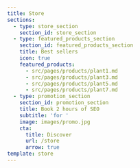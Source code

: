 ```yaml
---
title: Store
sections:
  - type: store_section
    section_id: store_section
  - type: featured_products_section
    section_id: featured_products_section
    title: Best sellers
    icon: true
    featured_products:
      - src/pages/products/plant1.md
      - src/pages/products/plant3.md
      - src/pages/products/plant5.md
      - src/pages/products/plant7.md
  - type: promotion_section
    section_id: promotion_section
    title: Book 2 hours of SEO
    subtitle: 'for '
    image: images/promo.jpg
    cta:
      title: Discover
      url: /store
      arrow: true
template: store
---
```


